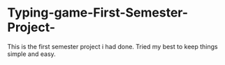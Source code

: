 # Typing-game-First-Semester-Project-
This is the first semester project i had done. Tried my best to keep things simple and easy.
